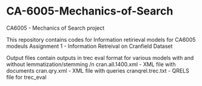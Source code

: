 # CA-6005-Mechanics-of-Search
CA6005 - Mechanics of Search project 

This repository contains codes for Information retirieval models for CA6005 modeuls 
Assignment 1 -  Information Retreival on Cranfield Dataset 

Output files contain outputs in trec eval format for various models with and without lemmatization/stemming /n
cran.all.1400.xml - XML file with documents
cran.qry.xml - XML file with queries
cranqrel.trec.txt - QRELS file for trec_eval


